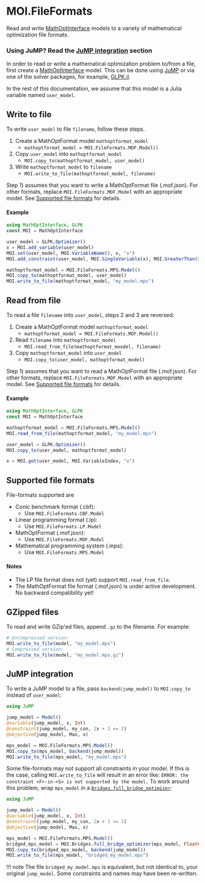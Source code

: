 # MOI.FileFormats

Read and write [MathOptInterface](https://github.com/JuliaOpt/MathOptInterface.jl)
models to a variety of mathematical optimization file formats.

### Using JuMP? Read the [JuMP integration](#jump-integration) section

In order to read or write a mathematical optimization problem to/from a file,
first create a [MathOptInterface](https://github.com/JuliaOpt/MathOptInterface.jl)
model. This can be done using [JuMP](https://github.com/JuliaOpt/JuMP.jl) or via
one of the solver packages, for example, [GLPK.jl](https://github.com/JuliaOpt/GLPK.jl).

In the rest of this documentation, we assume that this model is a Julia variable
named `user_model`.

## Write to file

To write `user_model` to file `filename`, follow these steps.

1. Create a MathOptFormat model `mathoptformat_model`
    - `mathoptformat_model = MOI.FileFormats.MOF.Model()`
2. Copy `user_model` into `mathoptformat_model`
    - `MOI.copy_to(mathoptformat_model, user_model)`
3. Write `mathoptformat_model` to `filename`
    - `MOI.write_to_file(mathoptformat_model, filename)`

Step 1) assumes that you want to write a MathOptFormat file (.mof.json). For
other formats, replace `MOI.FileFormats.MOF.Model` with an appropriate model. See
[Supported file formats](@ref) for details.

#### Example

```julia
using MathOptInterface, GLPK
const MOI = MathOptInterface

user_model = GLPK.Optimizer()
x = MOI.add_variable(user_model)
MOI.set(user_model, MOI.VariableName(), x, "x")
MOI.add_constraint(user_model, MOI.SingleVariable(x), MOI.GreaterThan(0.0))

mathoptformat_model = MOI.FileFormats.MPS.Model()
MOI.copy_to(mathoptformat_model, user_model)
MOI.write_to_file(mathoptformat_model, "my_model.mps")
```

## Read from file

To read a file `filename` into `user_model`, steps 2 and 3 are reversed:

1. Create a MathOptFormat model `mathoptformat_model`
    - `mathoptformat_model = MOI.FileFormats.MOF.Model()`
2. Read `filename` into `mathoptformat_model`
    - `MOI.read_from_file(mathoptformat_moodel, filename)`
3. Copy `mathoptformat_model` into `user_model`
    - `MOI.copy_to(user_model, mathoptformat_model)`

Step 1) assumes that you want to read a MathOptFormat file (.mof.json). For
other formats, replace `MOI.FileFormats.MOF.Model` with an appropriate model. See
[Supported file formats](@ref) for details.

#### Example

```julia
using MathOptInterface, GLPK
const MOI = MathOptInterface

mathoptformat_model = MOI.FileFormats.MPS.Model()
MOI.read_from_file(mathoptformat_model, "my_model.mps")

user_model = GLPK.Optimizer()
MOI.copy_to(user_model, mathoptformat_model)

x = MOI.get(user_model, MOI.VariableIndex, "x")
```

## Supported file formats

File-formats supported are

 - Conic benchmark format (.cbf):
    - Use `MOI.FileFormats.CBF.Model`
 - Linear programming format (.lp):
    - Use `MOI.FileFormats.LP.Model`
 - MathOptFormat (.mof.json):
    - Use `MOI.FileFormats.MOF.Model`
 - Mathematical programming system (.mps):
    - Use `MOI.FileFormats.MPS.Model`

#### Notes

 - The LP file format does not (yet) support `MOI.read_from_file`.
 - The MathOptFormat file format (.mof.json) is under active development. No
backward compatibility yet!

## GZipped files

To read and write GZip'ed files, append `.gz` to the filename. For example:
```julia
# Uncompressed version:
MOI.write_to_file(model, "my_model.mps")
# Compressed version:
MOI.write_to_file(model, "my_model.mps.gz")
```

## JuMP integration

To write a JuMP model to a file, pass `backend(jump_model)` to `MOI.copy_to`
instead of `user_model`:
```julia
using JuMP

jump_model = Model()
@variable(jump_model, x, Int)
@constraint(jump_model, my_con, 2x + 1 <= 2)
@objective(jump_model, Max, x)

mps_model = MOI.FileFormats.MPS.Model()
MOI.copy_to(mps_model, backend(jump_model))
MOI.write_to_file(mps_model, "my_model.mps")
```

Some file-formats may not support all constraints in your model. If this is the
case, calling `MOI.write_to_file` will result in an error like:
`ERROR: the constraint <F>-in-<S> is not supported by the model.`
To work around this problem, wrap `mps_model` in a
[`Bridges.full_bridge_optimizer`](@ref):
```julia
using JuMP

jump_model = Model()
@variable(jump_model, x, Int)
@constraint(jump_model, my_con, 2x + 1 <= 2)
@objective(jump_model, Max, x)

mps_model = MOI.FileFormats.MPS.Model()
bridged_mps_model = MOI.Bridges.full_bridge_optimizer(mps_model, Float64)
MOI.copy_to(bridged_mps_model, backend(jump_model))
MOI.write_to_file(mps_model, "bridged_my_model.mps")
```

!!! note
    The file `bridged_my_model.mps` is equivalent, but not identical to, your
    original `jump_model`. Some constraints and names may have been re-written.
